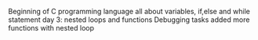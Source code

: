 Beginning of C programming language
all about variables, if,else and while statement
day 3: nested loops and functions
Debugging tasks added
more functions with nested loop
